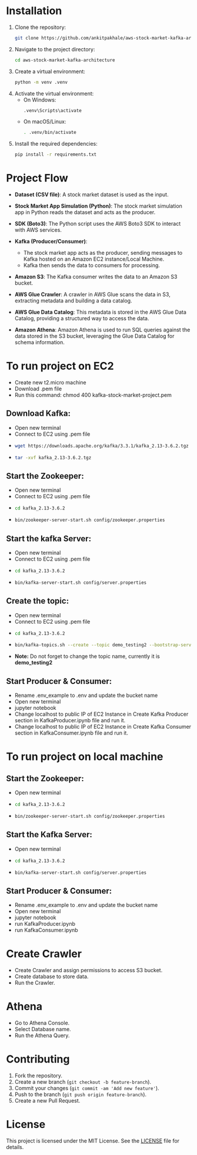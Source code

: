 # Installation
1. Clone the repository:
   ```bash
   git clone https://github.com/ankitpakhale/aws-stock-market-kafka-architecture.git
   ```
2. Navigate to the project directory:
   ```bash
   cd aws-stock-market-kafka-architecture
   ```
3. Create a virtual environment:
	```bash
	python -m venv .venv
	```
4. Activate the virtual environment:
   - On Windows:
		```bash
		.venv\Scripts\activate
		```
   - On macOS/Linux:
		```bash
		. .venv/bin/activate
		```
5. Install the required dependencies:
	```bash
	pip install -r requirements.txt
	```
	
# Project Flow
- **Dataset (CSV file)**: A stock market dataset is used as the input.
  
- **Stock Market App Simulation (Python)**: The stock market simulation app in Python reads the dataset and acts as the producer.
  
- **SDK (Boto3)**: The Python script uses the AWS Boto3 SDK to interact with AWS services.

- **Kafka (Producer/Consumer)**: 
  - The stock market app acts as the producer, sending messages to Kafka hosted on an Amazon EC2 instance/Local Machine.
  - Kafka then sends the data to consumers for processing.

- **Amazon S3**: The Kafka consumer writes the data to an Amazon S3 bucket.

- **AWS Glue Crawler**: A crawler in AWS Glue scans the data in S3, extracting metadata and building a data catalog.

- **AWS Glue Data Catalog**: This metadata is stored in the AWS Glue Data Catalog, providing a structured way to access the data.

- **Amazon Athena**: Amazon Athena is used to run SQL queries against the data stored in the S3 bucket, leveraging the Glue Data Catalog for schema information.

	
# To run project on EC2
- Create new t2.micro machine
- Download .pem file
- Run this command: chmod 400 kafka-stock-market-project.pem


## Download Kafka:
- Open new terminal
- Connect to EC2 using .pem file 
-
	```bash
	wget https://downloads.apache.org/kafka/3.3.1/kafka_2.13-3.6.2.tgz
	```
- 
	```bash
	tar -xvf kafka_2.13-3.6.2.tgz
	```

## Start the Zookeeper:
- Open new terminal
- Connect to EC2 using .pem file 
- 
	```bash
	cd kafka_2.13-3.6.2
	```
- 
	```bash 
	bin/zookeeper-server-start.sh config/zookeeper.properties
	```

## Start the kafka Server:
- Open new terminal
- Connect to EC2 using .pem file
- 
	```bash
	cd kafka_2.13-3.6.2
	```
- 
	```bash
	bin/kafka-server-start.sh config/server.properties
	```

## Create the topic:
- Open new terminal
- Connect to EC2 using .pem file 
- 
	```bash
	cd kafka_2.13-3.6.2
	```
- 
	```bash
	bin/kafka-topics.sh --create --topic demo_testing2 --bootstrap-server {Put the Public IP of your EC2 Instance:9092} --replication-factor 1 --partitions 1
	```
- **Note:** Do not forget to change the topic name, currently it is  **demo_testing2**

## Start Producer & Consumer:
- Rename .env_example to .env and update the bucket name 
- Open new terminal
- jupyter notebook
- Change localhost to public IP of EC2 Instance in Create Kafka Producer section in KafkaProducer.ipynb file and run it. 
- Change localhost to public IP of EC2 Instance in Create Kafka Consumer section in KafkaConsumer.ipynb file and run it. 



# To run project on local machine

## Start the Zookeeper:
- Open new terminal
- 
	```bash
	cd kafka_2.13-3.6.2
	```
- 
	```bash
	bin/zookeeper-server-start.sh config/zookeeper.properties
	```

## Start the Kafka Server:
- Open new terminal
- 
	```bash
	cd kafka_2.13-3.6.2
	```
- 
	```bash
	bin/kafka-server-start.sh config/server.properties
	```

## Start Producer & Consumer:
- Rename .env_example to .env and update the bucket name
- Open new terminal
- jupyter notebook
- run KafkaProducer.ipynb
- run KafkaConsumer.ipynb


# Create Crawler
- Create Crawler and assign permissions to access S3 bucket.
- Create database to store data.
- Run the Crawler.

# Athena
- Go to Athena Console.
- Select Database name.
- Run the Athena Query.

# Contributing
1. Fork the repository.
2. Create a new branch (`git checkout -b feature-branch`).
3. Commit your changes (`git commit -am 'Add new feature'`).
4. Push to the branch (`git push origin feature-branch`).
5. Create a new Pull Request.

# License
This project is licensed under the MIT License. See the [LICENSE](LICENSE) file for details.